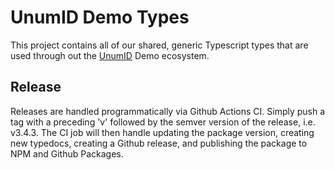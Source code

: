 # UnumID Demo Types

This project contains all of our shared, generic Typescript types that are used through out the [UnumID](https://https://docs.unum.id/) Demo ecosystem. 

## Release
Releases are handled programmatically via Github Actions CI. Simply push a tag with a preceding 'v' followed by the semver version of the release, i.e. v3.4.3. The CI job will then handle updating the package version, creating new typedocs, creating a Github release, and publishing the package to NPM and Github Packages.